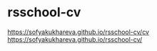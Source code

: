 # rsschool-cv
https://sofyakukhareva.github.io/rsschool-cv/cv
https://sofyakukhareva.github.io/rsschool-cv/
